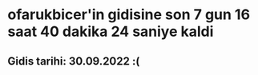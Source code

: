 # ofarukbicer'in gidisine son 7 gun 16 saat 40 dakika 24 saniye kaldi

## Gidis tarihi: 30.09.2022 :(